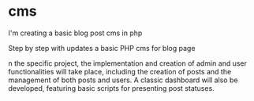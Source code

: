 # cms
I'm creating a basic blog post cms in php 


Step by step  with updates a basic PHP cms for blog page

n the specific project, the implementation and creation of admin and user functionalities will take place, including the creation of posts and the management of both posts and users. A classic dashboard will also be developed, featuring basic scripts for presenting post statuses.

